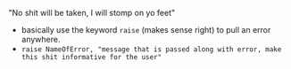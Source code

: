 "No shit will be taken, I will stomp on yo feet"

* basically use the keyword `raise` (makes sense right) to pull an error anywhere.
* `raise NameOfError, "message that is passed along with error, make this shit informative for the user"`